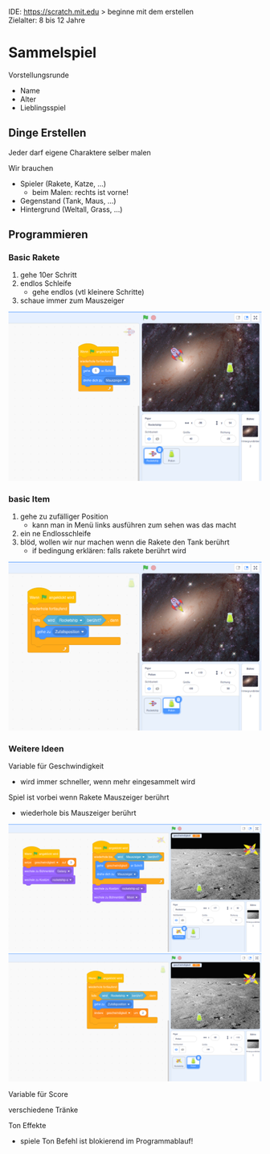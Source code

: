 IDE: https://scratch.mit.edu  > beginne mit dem erstellen  
Zielalter: 8 bis 12 Jahre

# Sammelspiel

Vorstellungsrunde
- Name
- Alter
- Lieblingsspiel

## Dinge Erstellen
Jeder darf eigene Charaktere selber malen

Wir brauchen
- Spieler (Rakete, Katze, ...) 
    - beim Malen: rechts ist vorne!
- Gegenstand (Tank, Maus, ...)
- Hintergrund (Weltall, Grass, ...)

## Programmieren

### Basic Rakete
1. gehe 10er Schritt
2. endlos Schleife
    - gehe endlos (vtl kleinere Schritte)
3. schaue immer zum Mauszeiger

![](rocket-code.png)


### basic Item
1. gehe zu zufälliger Position
    - kann man in Menü links ausführen zum sehen was das macht
2. ein ne Endlosschleife
3. blöd, wollen wir nur machen wenn die Rakete den Tank berührt
    - if bedingung erklären: falls rakete berührt wird 

![](potion-code.png)


### Weitere Ideen
Variable für Geschwindigkeit
- wird immer schneller, wenn mehr eingesammelt wird

Spiel ist vorbei wenn Rakete Mauszeiger berührt
- wiederhole bis Mauszeiger berührt

![](rocket-crash-at-cursor.png)
![](potion-crash-at-cursor.png)


Variable für Score

verschiedene Tränke

Ton Effekte
- spiele Ton Befehl ist blokierend im Programmablauf!